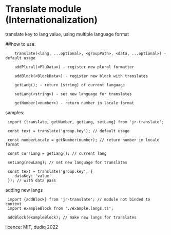 # Translate module (Internationalization)

translate key to lang value, using multiple language format

##how to use:

```
    translate(<lang, ...optional>, <groupPath>, <data, ...optional>) - default usage

    addPlural(<PluData>) - register new plural formatter

    addBlock(<BlockData>) - register new block with translates

    getLang(); - return [string] of current language

    setLang(<string>) - set new language for translates

    getNumber(<number>) - return number in locale format

```

samples:

```
 import {translate, getNumber, getLang, setLang} from 'jr-translate';

 const text = translate('group.key'); // default usage

 const numberLocale = getNumber(number); // return number in locale format

 const currLang = getLang(); // current lang

 setLang(newLang); // set new language for translates

 const text = translate('group.key', {
    dataKey: 'value'
 }); // with data pass

```

adding new langs

```
 import {addBlock} from 'jr-translate'; // module not binded to context
 import exampleBlock from './example.langs.ts';

 addBlock(exampleBlock); // make new langs for translates

```

licence: MIT, dudiq 2022
